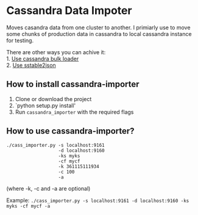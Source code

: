 Cassandra Data Impoter
===============

Moves casandra data from one cluster to another. I primiarly use to move some chunks of production data in cassandra to local cassandra instance for testing.

There are other ways you can achive it:   
	1. [Use cassandra bulk loader][1]  
	2. [Use sstable2json][2]



How to install cassandra-importer
------------------
1. Clone or download the project
2. `python setup.py install'
3. Run `cassandra_importer` with the required flags


How to use cassandra-importer?
---------------
    ./cass_importer.py -s localhost:9161
                       -d localhost:9160
                       -ks myks
                       -cf mycf
                       -k 361115111934
                       -c 100
                       -a 
(where -k, -c and -a are optional)

Example: `./cass_importer.py -s localhost:9161 -d localhost:9160 -ks myks -cf mycf -a`


  [1]: http://www.datastax.com/dev/blog/bulk-loading
  [2]: http://www.datastax.com/docs/0.7/utilities/sstable2json